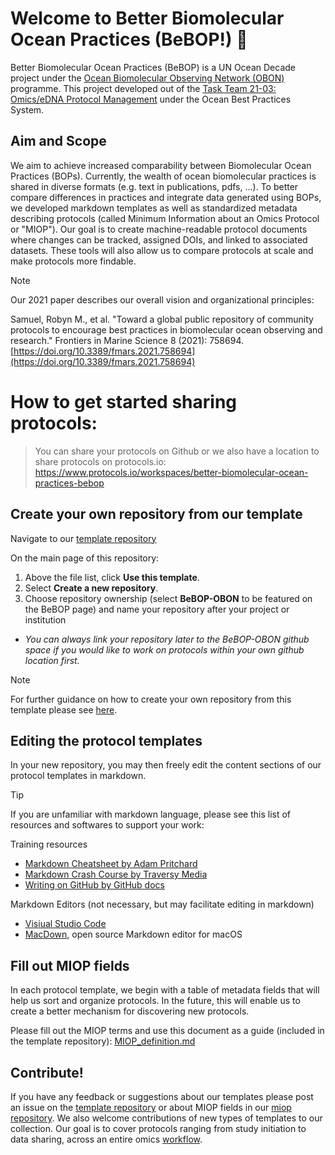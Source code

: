 # Welcome to Better Biomolecular Ocean Practices (BeBOP!) 👋

Better Biomolecular Ocean Practices (BeBOP) is a UN Ocean Decade project under the [Ocean Biomolecular Observing Network (OBON)](https://www.obon-ocean.org/) programme. This project developed out of the [Task Team 21-03: Omics/eDNA Protocol Management](https://www.oceanbestpractices.org/about/task-teams/obps-task-team-21-03-omics-edna-protocol-management/) under the Ocean Best Practices System.

## Aim and Scope
We aim to achieve increased comparability between Biomolecular Ocean Practices (BOPs). Currently, the wealth of ocean biomolecular practices is shared in diverse formats (e.g. text in publications, pdfs, ...). To better compare differences in practices and integrate data generated using BOPs, we developed markdown templates as well as standardized metadata describing protocols (called Minimum Information about an Omics Protocol or "MIOP"). Our goal is to create machine-readable protocol documents where changes can be tracked, assigned DOIs, and linked to associated datasets. These tools will also allow us to compare protocols at scale and make protocols more findable.

> [!NOTE]
> Our 2021 paper describes our overall vision and organizational principles:
> 
> Samuel, Robyn M., et al. "Toward a global public repository of community protocols to encourage best practices in biomolecular ocean observing and research." Frontiers in Marine Science 8 (2021): 758694. [https://doi.org/10.3389/fmars.2021.758694](https://doi.org/10.3389/fmars.2021.758694)

# How to get started sharing protocols:

> You can share your protocols on Github or we also have a location to share protocols on protocols.io: https://www.protocols.io/workspaces/better-biomolecular-ocean-practices-bebop

## Create your own repository from our template

Navigate to our [template repository](https://github.com/BeBOP-OBON/0_protocol_collection_template)

On the main page of this repository:
1. Above the file list, click **Use this template**.
2. Select **Create a new repository**.
3. Choose repository ownership (select **BeBOP-OBON** to be featured on the BeBOP page) and name your repository after your project or institution
- *You can always link your repository later to the BeBOP-OBON github space if you would like to work on protocols within your own github location first.*
> [!NOTE]
> 
> For further guidance on how to create your own repository from this template please see [here](https://docs.github.com/en/repositories/creating-and-managing-repositories/creating-a-repository-from-a-template).

## Editing the protocol templates

In your new repository, you may then freely edit the content sections of our protocol templates in markdown. 

> [!TIP]
> If you are unfamiliar with markdown language, please see this list of resources and softwares to support your work:
> 
> Training resources
> - [Markdown Cheatsheet by Adam Pritchard](https://github.com/adam-p/markdown-here/wiki/Markdown-Cheatsheet)
> - [Markdown Crash Course by Traversy Media](https://youtu.be/HUBNt18RFbo) 
> - [Writing on GitHub by GitHub docs](https://docs.github.com/en/get-started/writing-on-github)
> 
> Markdown Editors (not necessary, but may facilitate editing in markdown)
> - [Visiual Studio Code](https://code.visualstudio.com/Docs/languages/markdown)
> - [MacDown](https://macdown.uranusjr.com), open source Markdown editor for macOS

## Fill out MIOP fields

In each protocol template, we begin with a table of metadata fields that will help us sort and organize protocols. In the future, this will enable us to create a better mechanism for discovering new protocols.

Please fill out the MIOP terms and use this document as a guide (included in the template repository): [MIOP_definition.md](https://github.com/BeBOP-OBON/0_protocol_collection_template/blob/main/MIOP_definition.md)

## Contribute!

If you have any feedback or suggestions about our templates please post an issue on the [template repository](https://github.com/BeBOP-OBON/0_protocol_collection_template/issues) or about MIOP fields in our [miop repository](https://github.com/BeBOP-OBON/miop/issues). We also welcome contributions of new types of templates to our collection. Our goal is to cover protocols ranging from study initiation to data sharing, across an entire omics [workflow](https://www.frontiersin.org/files/Articles/758694/fmars-08-758694-HTML-r1/image_m/fmars-08-758694-g001.jpg).
